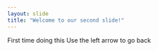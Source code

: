 ```yaml
---
layout: slide
title: "Welcome to our second slide!"
---
```

First time doing this
Use the left arrow to go back
